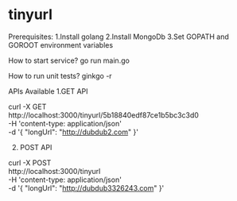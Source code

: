 # tinyurl

Prerequisites:
1.Install golang
2.Install MongoDb
3.Set GOPATH and GOROOT environment variables

How to start service?
 go run main.go

How to run unit tests?
 ginkgo -r

APIs Available
1.GET API

curl -X GET \
  http://localhost:3000/tinyurl/5b18840edf87ce1b5bc3c3d0 \
  -H 'content-type: application/json' \
  -d '{
	"longUrl": "http://dubdub2.com"
}'

2. POST API

curl -X POST \
  http://localhost:3000/tinyurl \
  -H 'content-type: application/json' \
  -d '{
	"longUrl": "http://dubdub3326243.com"
}'